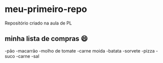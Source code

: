 # meu-primeiro-repo
Repositório criado na aula de PL

## minha lista de compras :smile:

-pão 
-macarrão
-molho de tomate
-carne moida
-batata
-sorvete
-pizza
-suco
-carne
-sal
